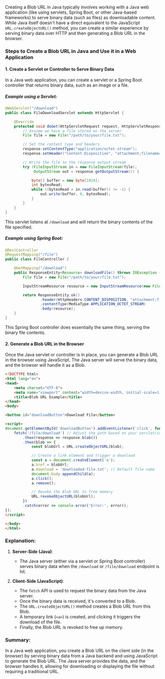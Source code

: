 Creating a Blob URL in Java typically involves working with a Java web application (like using servlets, Spring Boot, or other Java-based frameworks) to serve binary data (such as files) as downloadable content. While Java itself doesn't have a direct equivalent to the JavaScript `URL.createObjectURL()` method, you can create a similar experience by serving binary data over HTTP and then generating a Blob URL in the browser.

### Steps to Create a Blob URL in Java and Use it in a Web Application

#### 1. **Create a Servlet or Controller to Serve Binary Data**

In a Java web application, you can create a servlet or a Spring Boot controller that returns binary data, such as an image or a file.

##### Example using a Servlet:

```java
@WebServlet("/download")
public class FileDownloadServlet extends HttpServlet {

    @Override
    protected void doGet(HttpServletRequest request, HttpServletResponse response) throws ServletException, IOException {
        // Assume we have a file stored on the server
        File file = new File("/path/to/your/file.txt");

        // Set the content type and headers
        response.setContentType("application/octet-stream");
        response.setHeader("Content-Disposition", "attachment;filename=" + file.getName());

        // Write the file to the response output stream
        try (FileInputStream in = new FileInputStream(file);
             OutputStream out = response.getOutputStream()) {

            byte[] buffer = new byte[1024];
            int bytesRead;
            while ((bytesRead = in.read(buffer)) != -1) {
                out.write(buffer, 0, bytesRead);
            }
        }
    }
}
```

This servlet listens at `/download` and will return the binary contents of the file specified.

##### Example using Spring Boot:

```java
@RestController
@RequestMapping("/file")
public class FileController {

    @GetMapping("/download")
    public ResponseEntity<Resource> downloadFile() throws IOException {
        File file = new File("/path/to/your/file.txt");

        InputStreamResource resource = new InputStreamResource(new FileInputStream(file));

        return ResponseEntity.ok()
                .header(HttpHeaders.CONTENT_DISPOSITION, "attachment;filename=" + file.getName())
                .contentType(MediaType.APPLICATION_OCTET_STREAM)
                .body(resource);
    }
}
```

This Spring Boot controller does essentially the same thing, serving the binary file contents.

#### 2. **Generate a Blob URL in the Browser**

Once the Java servlet or controller is in place, you can generate a Blob URL in the browser using JavaScript. The Java server will serve the binary data, and the browser will handle it as a Blob.

```html
<!DOCTYPE html>
<html lang="en">
<head>
    <meta charset="UTF-8">
    <meta name="viewport" content="width=device-width, initial-scale=1.0">
    <title>Blob URL Example</title>
</head>
<body>

<button id="downloadButton">Download File</button>

<script>
document.getElementById('downloadButton').addEventListener('click', function() {
    fetch('/file/download') // Adjust the path based on your servlet/controller mapping
        .then(response => response.blob())
        .then(blob => {
            const blobUrl = URL.createObjectURL(blob);

            // Create a link element and trigger a download
            const a = document.createElement('a');
            a.href = blobUrl;
            a.download = 'downloaded-file.txt'; // Default file name
            document.body.appendChild(a);
            a.click();
            a.remove();

            // Revoke the Blob URL to free memory
            URL.revokeObjectURL(blobUrl);
        })
        .catch(error => console.error('Error:', error));
});
</script>

</body>
</html>
```

### Explanation:

1. **Server-Side (Java)**:
   - The Java server (either via a servlet or Spring Boot controller) serves binary data when the `/download` or `/file/download` endpoint is hit.
   
2. **Client-Side (JavaScript)**:
   - The `fetch` API is used to request the binary data from the Java server.
   - Once the binary data is received, it's converted to a Blob.
   - The `URL.createObjectURL()` method creates a Blob URL from this Blob.
   - A temporary link (`<a>`) is created, and clicking it triggers the download of the file.
   - Finally, the Blob URL is revoked to free up memory.

### Summary:
In a Java web application, you create a Blob URL on the client side (in the browser) by serving binary data from a Java backend and using JavaScript to generate the Blob URL. The Java server provides the data, and the browser handles it, allowing for downloading or displaying the file without requiring a traditional URL.